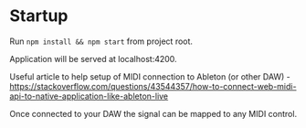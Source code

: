 # Startup

Run `npm install && npm start` from project root.

Application will be served at localhost:4200.

Useful article to help setup of MIDI connection to Ableton (or other DAW) - https://stackoverflow.com/questions/43544357/how-to-connect-web-midi-api-to-native-application-like-ableton-live

Once connected to your DAW the signal can be mapped to any MIDI control.